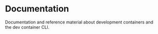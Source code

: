 # Documentation

Documentation and reference material about development containers and the dev container CLI.
